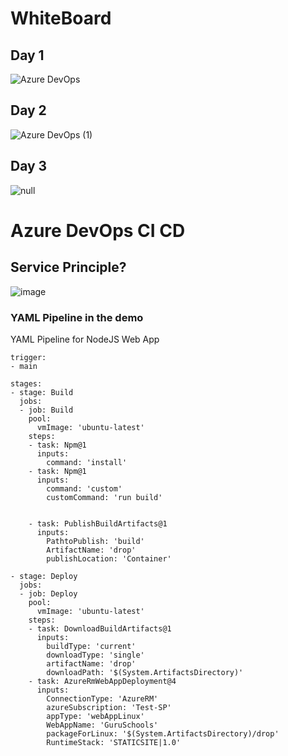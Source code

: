 # WhiteBoard
## Day 1
![Azure DevOps](https://github.com/kesajad/learndevops/assets/99335234/40e4b79b-9123-4a20-a048-ee60c28c4cca)
## Day 2
![Azure DevOps (1)](https://github.com/kesajad/learndevops/assets/99335234/7fb6b3fc-7b0f-4ecd-bc6b-89ce3cafef8b)

## Day 3
![null](https://github.com/kesajad/learndevops/assets/99335234/43041b1c-43be-49d6-affc-e663ec19b87d)

# Azure DevOps CI CD
## Service Principle?

![image](https://github.com/kesajad/learndevops/assets/99335234/da85790a-512b-46b4-9c0d-7e20837ee984)

### YAML Pipeline in the demo
YAML Pipeline for NodeJS Web App
```
trigger: 
- main

stages:
- stage: Build
  jobs:
  - job: Build
    pool:
      vmImage: 'ubuntu-latest'
    steps:
    - task: Npm@1
      inputs:
        command: 'install'
    - task: Npm@1
      inputs:
        command: 'custom'
        customCommand: 'run build'

    
    - task: PublishBuildArtifacts@1
      inputs:
        PathtoPublish: 'build'
        ArtifactName: 'drop'
        publishLocation: 'Container'

- stage: Deploy 
  jobs:
  - job: Deploy
    pool:
      vmImage: 'ubuntu-latest'
    steps:
    - task: DownloadBuildArtifacts@1
      inputs:
        buildType: 'current'
        downloadType: 'single'
        artifactName: 'drop'
        downloadPath: '$(System.ArtifactsDirectory)'
    - task: AzureRmWebAppDeployment@4
      inputs:
        ConnectionType: 'AzureRM'
        azureSubscription: 'Test-SP'
        appType: 'webAppLinux'
        WebAppName: 'GuruSchools'
        packageForLinux: '$(System.ArtifactsDirectory)/drop'
        RuntimeStack: 'STATICSITE|1.0'
```
